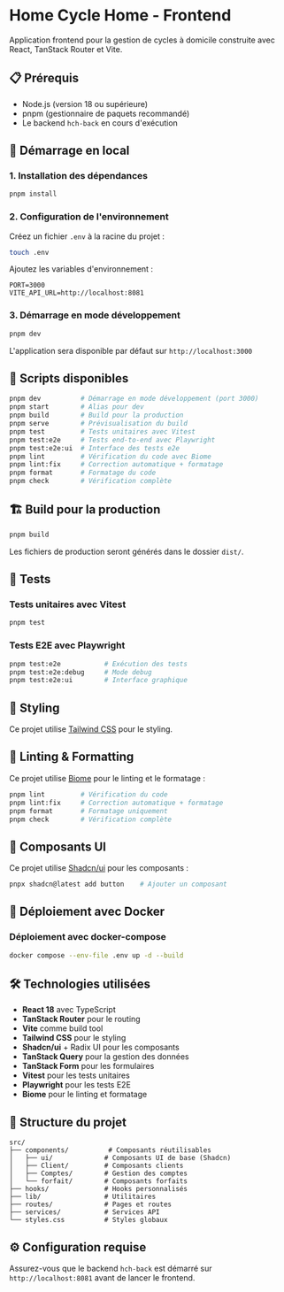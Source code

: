 # Home Cycle Home - Frontend

Application frontend pour la gestion de cycles à domicile construite avec React, TanStack Router et Vite.

## 📋 Prérequis

- Node.js (version 18 ou supérieure)
- pnpm (gestionnaire de paquets recommandé)
- Le backend `hch-back` en cours d'exécution

## 🚀 Démarrage en local

### 1. Installation des dépendances

```bash
pnpm install
```

### 2. Configuration de l'environnement

Créez un fichier `.env` à la racine du projet :

```bash
touch .env
```

Ajoutez les variables d'environnement :

```env
PORT=3000
VITE_API_URL=http://localhost:8081
```

### 3. Démarrage en mode développement

```bash
pnpm dev
```

L'application sera disponible par défaut sur `http://localhost:3000`

## 📜 Scripts disponibles

```bash
pnpm dev          # Démarrage en mode développement (port 3000)
pnpm start        # Alias pour dev
pnpm build        # Build pour la production
pnpm serve        # Prévisualisation du build
pnpm test         # Tests unitaires avec Vitest
pnpm test:e2e     # Tests end-to-end avec Playwright
pnpm test:e2e:ui  # Interface des tests e2e
pnpm lint         # Vérification du code avec Biome
pnpm lint:fix     # Correction automatique + formatage
pnpm format       # Formatage du code
pnpm check        # Vérification complète
```

## 🏗 Build pour la production

```bash
pnpm build
```

Les fichiers de production seront générés dans le dossier `dist/`.

## 🧪 Tests

### Tests unitaires avec Vitest

```bash
pnpm test
```

### Tests E2E avec Playwright

```bash
pnpm test:e2e           # Exécution des tests
pnpm test:e2e:debug     # Mode debug
pnpm test:e2e:ui        # Interface graphique
```

## 🎨 Styling

Ce projet utilise [Tailwind CSS](https://tailwindcss.com/) pour le styling.

## 🔧 Linting & Formatting

Ce projet utilise [Biome](https://biomejs.dev/) pour le linting et le formatage :

```bash
pnpm lint         # Vérification du code
pnpm lint:fix     # Correction automatique + formatage
pnpm format       # Formatage uniquement
pnpm check        # Vérification complète
```

## 🧩 Composants UI

Ce projet utilise [Shadcn/ui](https://ui.shadcn.com/) pour les composants :

```bash
pnpx shadcn@latest add button    # Ajouter un composant
```

## 🐳 Déploiement avec Docker


### Déploiement avec docker-compose

```bash 
docker compose --env-file .env up -d --build
```

## 🛠 Technologies utilisées

- **React 18** avec TypeScript
- **TanStack Router** pour le routing
- **Vite** comme build tool
- **Tailwind CSS** pour le styling
- **Shadcn/ui** + Radix UI pour les composants
- **TanStack Query** pour la gestion des données
- **TanStack Form** pour les formulaires
- **Vitest** pour les tests unitaires
- **Playwright** pour les tests E2E
- **Biome** pour le linting et formatage

## 📁 Structure du projet

```
src/
├── components/          # Composants réutilisables
│   ├── ui/             # Composants UI de base (Shadcn)
│   ├── Client/         # Composants clients
│   ├── Comptes/        # Gestion des comptes
│   └── forfait/        # Composants forfaits
├── hooks/              # Hooks personnalisés
├── lib/                # Utilitaires
├── routes/             # Pages et routes
├── services/           # Services API
└── styles.css          # Styles globaux
```

## ⚙️ Configuration requise

Assurez-vous que le backend `hch-back` est démarré sur `http://localhost:8081` avant de lancer le frontend.

